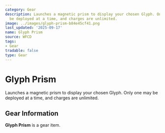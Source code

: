 ```yaml
---
category: Gear
description: Launches a magnetic prism to display your chosen Glyph. Only one may
  be deployed at a time, and charges are unlimited.
image: ../images/glyph-prism-b84e45cf41.png
last_updated: '2025-09-17'
name: Glyph Prism
source: WFCD
tags:
- Gear
tradable: false
type: Gear
---
```


# Glyph Prism

Launches a magnetic prism to display your chosen Glyph. Only one may be deployed at a time, and charges are unlimited.

## Gear Information

**Glyph Prism** is a gear item.


